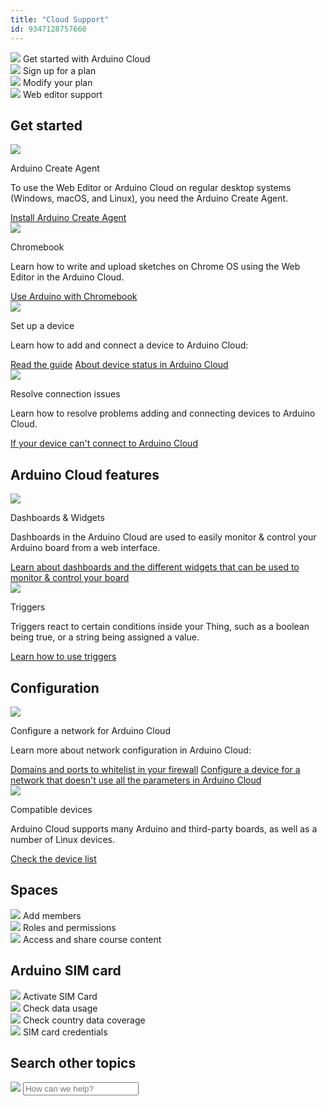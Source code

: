 ```yaml
---
title: "Cloud Support"
id: 9347128757660
---
```


<div class="actions-wrapper">
  <div class="actions-item">
    <img src="https://content.arduino.cc/assets/hc-cloud-iot.svg">
    <a id="keep" href="https://docs.arduino.cc/arduino-cloud/guides/overview"></a>
    <span class="link-up-right">Get started with Arduino Cloud</span>
  </div>
  <div class="actions-item">
    <a id="keep" href="https://cloud.arduino.cc/plans"></a>
    <img src="https://content.arduino.cc/assets/hc-toolbox.svg">
    <span class="link-chevron-right">Sign up for a plan</span>
  </div>
  <div class="actions-item">
    <img src="https://content.arduino.cc/assets/hc-cloud.svg">
    <a id="keep" href="https://support.arduino.cc/hc/en-us/articles/4401881299090-Review-change-or-cancel-your-Arduino-Cloud-plan"></a>
    <span class="link-up-right">Modify your plan</span>
  </div>
  <div class="actions-item">
    <img src="https://content.arduino.cc/assets/hc-web-editor.svg">
    <a id="keep" href="https://support.arduino.cc/hc/en-us/articles/9393241841308"></a>
    <span class="link-chevron-right">Web editor support</span>
  </div>
</div>
<h2 id="h_01HCZCP8GD0JNY6RKT1BC0GPCJ" class="center hub">Get started</h2>
<div class="info-wrapper">
  <div class="info-item">
    <img src="https://content.arduino.cc/assets/hc-create-agent.svg">
    <p class="info-title">Arduino Create Agent</p>
    <p>
      To use the Web Editor or Arduino Cloud on regular desktop systems (Windows,
      macOS, and Linux), you need the Arduino Create Agent.
    </p>
    <a class="link-chevron-right" href="https://support.arduino.cc/hc/en-us/articles/360014869820-Install-the-Arduino-Create-Agent">Install Arduino Create Agent</a>
  </div>
  <div class="info-item">
    <img src="https://content.arduino.cc/assets/hc-laptop.svg">
    <p class="info-title">Chromebook</p>
    <p>
      Learn how to write and upload sketches on Chrome OS using the Web Editor
      in the Arduino Cloud.
    </p>
    <a class="link-chevron-right" href="https://support.arduino.cc/hc/en-us/articles/360016495639-Use-Arduino-with-Chromebook">Use Arduino with Chromebook</a>
  </div>
  <!--
  <div class="info-item">
    <p class="info-title ">Modify your Arduino Cloud plan</p>
    <p>
      Learn how to review, change or cancel an Arduino Cloud plan, and learn
      more about billing and feature changes when switching to a different
      Cloud plan.
    </p>
    <a class="link-chevron-right" href="https://support.arduino.cc/hc/en-us/articles/4401881299090-Review-change-or-cancel-your-Arduino-Cloud-plan">Modify your Cloud plan</a>
    <a class="link-chevron-right" href="https://support.arduino.cc/hc/en-us/articles/4401874211730-Billing-and-feature-changes-when-switching-to-a-different-Cloud-plan">Billing and feature changes when modifying a Cloud plan</a>
  </div>
  -->
  <div class="info-item">
    <img src="https://content.arduino.cc/assets/hc-uno.svg">
    <p class="info-title">Set up a device</p>
    <p>Learn how to add and connect a device to Arduino Cloud:</p>
    <a class="link-chevron-right" href="https://support.arduino.cc/hc/en-us/articles/360016495559-Add-and-connect-a-device-to-IoT-Cloud">Read the guide</a>
    <a class="link-chevron-right" href="https://support.arduino.cc/hc/en-us/articles/4407169649682-About-device-status-in-IoT-Cloud">About device status in Arduino Cloud</a>
  </div>
  <div class="info-item">
    <img src="https://content.arduino.cc/assets/hc-warning.svg">
    <p class="info-title">Resolve connection issues</p>
    <p>
      Learn how to resolve problems adding and connecting devices to Arduino Cloud.
    </p>
    <a class="link-chevron-right" href="https://support.arduino.cc/hc/en-us/articles/360019355679-If-your-device-is-not-connecting-to-IoT-Cloud">If your device can't connect to Arduino Cloud</a>
  </div>
</div>
<h2 id="h_01HCZCGDKQM2KKSQZMQ9QSFVBT" class="center hub">Arduino Cloud features</h2>
<div class="info-wrapper">
  <div class="info-item">
    <img src="https://content.arduino.cc/assets/hc-dashboard.svg">
    <p class="info-title">Dashboards &amp; Widgets</p>
    <p>
      Dashboards in the Arduino Cloud are used to easily monitor &amp; control
      your Arduino board from a web interface.
    </p>
    <a class="link-chevron-right" href="https://docs.arduino.cc/arduino-cloud/getting-started/dashboard-widgets">Learn about dashboards and the different widgets that can be used to monitor &amp; control your board</a>
  </div>
  <div class="info-item">
    <img src="https://content.arduino.cc/assets/hc-triggers.svg">
    <p class="info-title">Triggers</p>
    <p>
      Triggers react to certain conditions inside your Thing, such
      as a boolean being true, or a string being assigned a value.
    </p>
    <a class="link-chevron-right" href="https://docs.arduino.cc/arduino-cloud/features/triggers">Learn how to use triggers</a>
  </div>
</div>
<h2 id="h_01HCZMQSVP53RTSDGTRWS3FGT1" class="center hub">Configuration</h2>
<div class="info-wrapper">
  <div class="info-item">
    <img src="https://content.arduino.cc/assets/hc-settings.svg">
    <p class="info-title">Configure a network for Arduino Cloud</p>
    <p>Learn more about network configuration in Arduino Cloud:</p>
    <a class="link-chevron-right" href="https://support.arduino.cc/hc/en-us/articles/360017279260-Configure-your-network-for-Arduino-IoT-Cloud">Domains and ports to whitelist in your firewall</a>
    <a class="link-chevron-right" href="https://support.arduino.cc/hc/en-us/articles/5940204842780-Configure-a-device-for-a-network-that-doesn-t-use-all-the-parameters-in-IoT-Cloud">Configure a device for a network that doesn't use all the parameters in Arduino Cloud</a>
  </div>
  <div class="info-item">
    <img src="https://content.arduino.cc/assets/hc-devices.svg">
    <p class="info-title">Compatible devices</p>
    <p>
      Arduino Cloud supports many Arduino and third-party boards, as well
      as a number of Linux devices.
    </p>
    <a class="link-chevron-right" href="https://support.arduino.cc/hc/en-us/articles/360016077320-What-devices-can-be-used-with-Arduino-IoT-Cloud-">Check the device list</a>
  </div>
</div>
<h2 id="h_01HCHRJQPXE8HBG6Z4ZPVKWTZK" class="center hub">Spaces</h2>
<div class="actions-wrapper">
  <div class="actions-item">
    <a id="keep" href="https://support.arduino.cc/hc/en-us/articles/360011787820-Add-members-to-a-space"></a>
    <img src="https://content.arduino.cc/assets/hc-profile.svg">
    <span class="link-chevron-right">Add members</span>
  </div>
  <div class="actions-item">
    <img src="https://content.arduino.cc/assets/hc-list.svg">
    <a id="keep" href="https://support.arduino.cc/hc/en-us/articles/4405753330706-Roles-and-permissions-in-shared-spaces"></a>
    <span class="link-chevron-right">Roles and permissions</span>
  </div>
  <div class="actions-item">
    <img src="https://content.arduino.cc/assets/hc-cloud-iot.svg">
    <a id="keep" href="https://support.arduino.cc/hc/en-us/articles/360021587259-Access-and-share-course-content"></a>
    <span class="link-chevron-right">Access and share course content</span>
  </div>
</div>
<h2 id="h_01HCHRJQPXKWY3RWC5Z65DX8CJ" class="center hub">Arduino SIM card</h2>
<div class="actions-wrapper">
  <div class="actions-item">
    <a id="keep" href="https://support.arduino.cc/hc/en-us/articles/360021543440-How-to-activate-your-Arduino-SIM"></a>
    <img src="https://content.arduino.cc/assets/hc-sim.svg">
    <span class="link-chevron-right">Activate SIM Card</span>
  </div>
  <div class="actions-item">
    <img src="https://content.arduino.cc/assets/hc-chart.svg">
    <a id="keep" href="https://support.arduino.cc/hc/en-us/articles/360016724060-How-to-check-the-data-usage-on-the-Arduino-Sim-card"></a>
    <span class="link-chevron-right">Check data usage</span>
  </div>
  <div class="actions-item">
    <img src="https://content.arduino.cc/assets/hc-GSM.svg">
    <a id="keep" href="https://support.arduino.cc/hc/en-us/articles/360016444999-Is-there-coverage-of-the-Arduino-SIM-card-in-my-country-"></a>
    <span class="link-chevron-right">Check country data coverage</span>
  </div>
  <div class="actions-item">
    <img src="https://content.arduino.cc/assets/hc-list.svg">
    <a id="keep" href="https://support.arduino.cc/hc/en-us/articles/360013825159-What-are-the-credentials-for-the-Arduino-SIM-card"></a>
    <span class="link-chevron-right">SIM card credentials</span>
  </div>
</div>
<h2 id="h_01HCHRJQPXNPJR4C70CZ88DHJH" class="center hub">Search other topics</h2>
<div class="search">
  <form class="search search-full" role="search" data-search="" data-instant="true" autocomplete="off" action="/hc/en-us/search" accept-charset="UTF-8" method="get">
    <img class="search-icon" src="https://content.arduino.cc/assets/hc-search.svg">
    <input name="utf8" type="hidden" value="✓" autocomplete="off"><input id="query" role="combobox" type="search" name="query" placeholder="How can we help?" autocomplete="off" aria-label="Search" aria-autocomplete="both" aria-expanded="false" aria-owns="2a88cedd-5eb4-4ed7-bdf9-834d77880f1c">
  </form>
</div>
